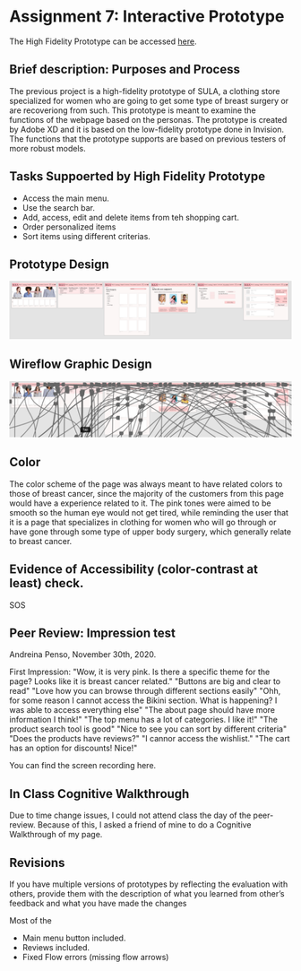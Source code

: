 # Assignment 7: Interactive Prototype

The High Fidelity Prototype can be accessed [here](https://xd.adobe.com/view/ef780be9-9973-4dfa-88fd-9e470c9ff6f4-ba2b/).

## Brief description: Purposes and Process
The previous project is a high-fidelity prototype of SULA, a clothing store specialized for women who are going to get some type of breast surgery or are recoveriong from such. This prototype is meant to examine the functions of the webpage based on the personas. The prototype is created by Adobe XD and it is based on the low-fidelity prototype done in Invision. The functions that the prototype supports are based on previous testers of more robust models.

## Tasks Suppoerted by High Fidelity Prototype
- Access the main menu.
- Use the search bar.
- Add, access, edit and delete items from teh shopping cart. 
- Order personalized items
- Sort items using different criterias.

## Prototype Design
![](Pic1.png)

## Wireflow Graphic Design
![](Pic2.png)

## Color
The color scheme of the page was always meant to have related colors to those of breast cancer, since the majority of the customers from this page would have a experience related to it. The pink tones were aimed to be smooth so the human eye would not get tired, while reminding the user that it is a page that specializes in clothing for women who will go through or have gone through some type of upper body surgery, which generally relate to breast cancer. 

## Evidence of Accessibility (color-contrast at least) check.
SOS


## Peer Review: Impression test
Andreina Penso, November 30th, 2020.

First Impression: "Wow, it is very pink. Is there a specific theme for the page? Looks like it is breast cancer related."
"Buttons are big and clear to read"
"Love how you can browse through different sections easily"
"Ohh, for some reason I cannot access the Bikini section. What is happening? I was able to access everything else"
"The about page should have more information I think!"
"The top menu has a lot of categories. I like it!"
"The product search tool is good"
"Nice to see you can sort by different criteria"
"Does the products have reviews?"
"I cannor access the wishlist."
"The cart has an option for discounts! Nice!"

You can find the screen recording here.


## In Class Cognitive Walkthrough
Due to time change issues, I could not attend class the day of the peer-review. Because of this, I asked a friend of mine to do a Cognitive Walkthrough of my page.

## Revisions
If you have multiple versions of prototypes by reflecting the evaluation with others, provide them with the description of what you learned from other’s feedback and what you have made the changes

Most of the 
- Main menu button included.
- Reviews included.
- Fixed Flow errors (missing flow arrows)


